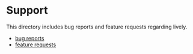 # Support

This directory includes bug reports and feature requests regarding lively.
- [bug reports](https://lively-kernel.org/lively4/BP2019RH1/support/bugs.md)
- [feature requests](https://lively-kernel.org/lively4/BP2019RH1/support/featureRequests.md)